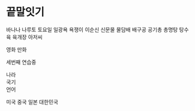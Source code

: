 # 끝말잇기

바나나
나루토
토요일
일광욕
욕쟁이
이순신
신문물
물담배
배구공
공기총
총명탕
탕수육
육개장
아저씨



영화
만화



세번째 연습중

나라   
국기   
언어

미국
중국
일본
대한민국


